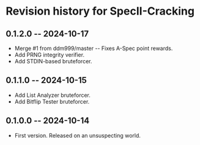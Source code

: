 # Revision history for SpecII-Cracking

## 0.1.2.0 -- 2024-10-17

* Merge #1 from ddm999/master -- Fixes A-Spec point rewards.
* Add PRNG integrity verifier.
* Add STDIN-based bruteforcer.

## 0.1.1.0 -- 2024-10-15

* Add List Analyzer bruteforcer.
* Add Bitflip Tester bruteforcer.

## 0.1.0.0 -- 2024-10-14

* First version. Released on an unsuspecting world.
